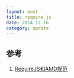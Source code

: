 ```yaml
---
layout: post
title: require.js
date: 2014.12.16
category: update
---
```


## 参考
1. [RequireJS和AMD规范](http://javascript.ruanyifeng.com/tool/requirejs.html)
